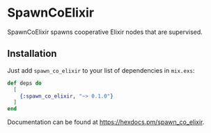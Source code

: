 # SpawnCoElixir

<!-- MODULEDOC -->
SpawnCoElixir spawns cooperative Elixir nodes that are supervised.
<!-- MODULEDOC -->

## Installation

Just add `spawn_co_elixir` to your list of dependencies in `mix.exs`:

```elixir
def deps do
  [
    {:spawn_co_elixir, "~> 0.1.0"}
  ]
end
```

Documentation can be found at <https://hexdocs.pm/spawn_co_elixir>.

